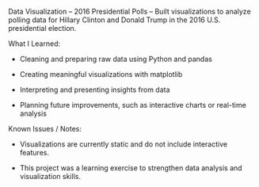 Data Visualization – 2016 Presidential Polls – Built visualizations to analyze polling data for Hillary Clinton and Donald Trump in the 2016 U.S. presidential election. 

What I Learned:

* Cleaning and preparing raw data using Python and pandas

* Creating meaningful visualizations with matplotlib

* Interpreting and presenting insights from data

* Planning future improvements, such as interactive charts or real-time analysis

Known Issues / Notes:

* Visualizations are currently static and do not include interactive features.

* This project was a learning exercise to strengthen data analysis and visualization skills.
